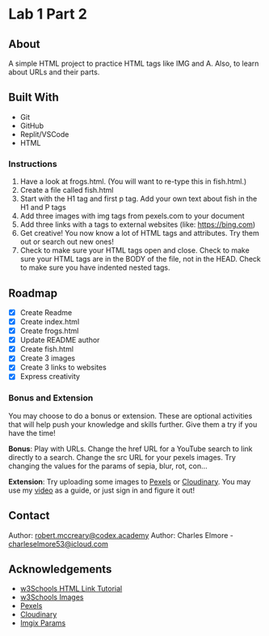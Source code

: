 # Lab 1 Part 2

## About

A simple HTML project to practice HTML tags like IMG and A. Also, to learn about URLs and their parts.
   
## Built With

* Git
* GitHub
* Replit/VSCode
* HTML

### Instructions

1. Have a look at frogs.html. (You will want to re-type this in fish.html.)
2. Create a file called fish.html
3. Start with the H1 tag and first p tag. Add your own text about fish in the H1 and P tags
4. Add three images with img tags from pexels.com to your document
5. Add three links with a tags to external websites (like: https://bing.com)
6. Get creative! You now know a lot of HTML tags and attributes. Try them out or search out new ones!
7. Check to make sure your HTML tags open and close. Check to make sure your HTML tags are in the BODY of the file, not in the HEAD. Check to make sure you have indented nested tags.

## Roadmap

- [x] Create Readme
- [x] Create index.html
- [x] Create frogs.html
- [x] Update README author
- [x] Create fish.html
- [x] Create 3 images
- [x] Create 3 links to websites
- [x] Express creativity

### Bonus and Extension

You may choose to do a bonus or extension. These are optional activities that will help push your knowledge and skills further. Give them a try if you have the time!

**Bonus**: Play with URLs. Change the href URL for a YouTube search to link directly to a search. Change the src URL for your pexels images. Try changing the values for the params of sepia, blur, rot, con...

**Extension**: Try uploading some images to [Pexels](https://pexels.com) or [Cloudinary](https://cloudinary.com/). You may use my [video](https://www.youtube.com/watch?v=3PE80rasE38) as a guide, or just sign in and figure it out!


## Contact

Author: robert.mccreary@codex.academy
Author: Charles Elmore - charleselmore53@icloud.com

## Acknowledgements

* [w3Schools HTML Link Tutorial](https://www.w3schools.com/html/html_links.asp)
* [w3Schools Images](https://www.w3schools.com/html/html_images.asp)
* [Pexels](https://www.pexels.com/)
* [Cloudinary](https://cloudinary.com/)
* [Imgix Params](https://www.imgix.com/solutions/resizing-and-cropping)